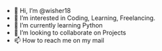 - 👋 Hi, I’m @wisher18
- 👀 I’m interested in Coding, Learning, Freelancing.
- 🌱 I’m currently learning Python
- 💞️ I’m looking to collaborate on Projects
- 📫 How to reach me on my mail

<!---
wisher18/wisher18 is a ✨ special ✨ repository because its `README.md` (this file) appears on your GitHub profile.
You can click the Preview link to take a look at your changes.
--->
